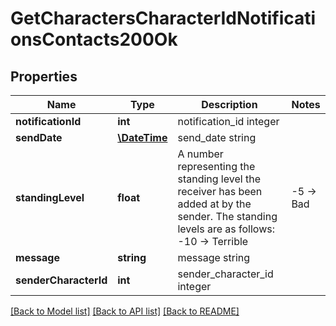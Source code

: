 # GetCharactersCharacterIdNotificationsContacts200Ok

## Properties
Name | Type | Description | Notes
------------ | ------------- | ------------- | -------------
**notificationId** | **int** | notification_id integer | 
**sendDate** | [**\DateTime**](\DateTime.md) | send_date string | 
**standingLevel** | **float** | A number representing the standing level the receiver has been added at by the sender. The standing levels are as follows: -10 -&gt; Terrible | -5 -&gt; Bad |  0 -&gt; Neutral |  5 -&gt; Good |  10 -&gt; Excellent | 
**message** | **string** | message string | 
**senderCharacterId** | **int** | sender_character_id integer | 

[[Back to Model list]](../README.md#documentation-for-models) [[Back to API list]](../README.md#documentation-for-api-endpoints) [[Back to README]](../README.md)


